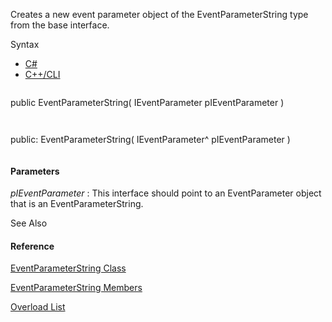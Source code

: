 Creates a new event parameter object of the EventParameterString type from the base interface.

Syntax

* [C#](#i-syntax-CS)
* [C++/CLI](#i-syntax-CPP2005)

```
```
public EventParameterString( 
   IEventParameter pIEventParameter
)
```
```

```
```
public:
EventParameterString( 
   IEventParameter^ pIEventParameter
)
```
```

#### Parameters

*pIEventParameter*
:   This interface should point to an EventParameter object that is an EventParameterString.



See Also

#### Reference

[EventParameterString Class](Eplan.EplApi.AFu~Eplan.EplApi.ApplicationFramework.EventParameterString.html)
  
[EventParameterString Members](Eplan.EplApi.AFu~Eplan.EplApi.ApplicationFramework.EventParameterString_members.html)
  
[Overload List](Eplan.EplApi.AFu~Eplan.EplApi.ApplicationFramework.EventParameterString~_ctor.html)